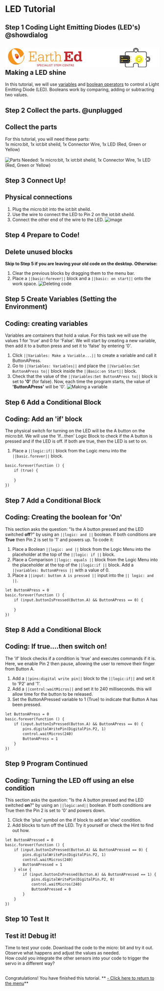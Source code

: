 # LED Tutorial

<!---------------------------------------------------------------
------------------------- LED TUTORIAL-------Complete------------
----------------------------------------------------------------->

## Step 1 Coding Light Emitting Diodes (LED's) @showdialog

![](https://raw.githubusercontent.com/EarthEdSTEM/earthed-iot-programs-tutorials/master/Images/T_LED/LED_Banner.gif)
Making a LED shine
-----------------

In this tutorial, we will use [variables](https://launchschool.com/books/ruby/read/variables) and [boolean operators](https://www.youtube.com/watch?v=KrR7D58Onzw) to control a Light Emitting Diode (LED).
Booleans work by comparing, adding or subtracting two values.

## Step 2 Collect the parts. @unplugged
Collect the parts
-----------------
For this tutorial, you will need these parts: <br>
1x micro:bit, 1x iot:bit sheild, 1x Connector Wire, 1x LED (Red, Green or Yellow) <br><br>
![Parts Needed: 1x micro:bit, 1x iot:bit sheild, 1x Connector Wire, 1x LED (Red, Green or Yellow) ](https://raw.githubusercontent.com/EarthEdSTEM/earthed-iot-programs-tutorials/master/Images/T_LED/IoT_LED_Parts_List.png)
<br>

## Step 3 Connect Up!
Physical connections
--------------------
1. Plug the micro:bit into the iot:bit sheild.
2. Use the wire to connect the LED to Pin 2 on the iot:bit sheild.
3. Connect the other end of the wire to the LED.
![image](https://raw.githubusercontent.com/EarthEdSTEM/earthed-iot-programs-tutorials/master/Images/T_LED/IoT_LED_Connections.png)

## Step 4 Prepare to Code!
Delete unused blocks
--------------------
**Skip to Step 5 if you are leaving your old code on the desktop. Otherwise:**
1. Clear the previous blocks by dragging them to the menu bar.
2. Place a ``||basic:forever||`` block and a ``||basic: on start||`` onto the work space.
![Deleting code](https://raw.githubusercontent.com/EarthEdSTEM/earthed-iot-programs-tutorials/master/Images/General/Delete_blocks.png)

## Step 5 Create Variables (Setting the Environment)
Coding: creating variables
--------------------------
Variables are containers that hold a value. For this task we will use the values 1 for 'true' and 0 for 'False'.
We will start by creating a new variable, then add it to a button press and set it to 'false' by entering '0'.
1. Click ``||Variables: Make a Variable...||`` to create a variable and call it ButtonAPress.
2. Go to ``||Variables: Variables||`` and place the ``||Variables:Set ButtonAPress to||`` block inside the ``||Basic:on Start||`` block.
3. Check that the value of the ``||Variables:Set ButtonAPress to||`` block is set to **'0'** (for false).
Now, each time the program starts, the value of **'ButtonAPress'** will be '0'.
![Making a variable](https://raw.githubusercontent.com/EarthEdSTEM/earthed-iot-programs-tutorials/master/Images/T_LED/IoT_LED_Create_Variable.png)


## Step 6 Add a Conditional Block
Coding: Add an 'if' block
-----------------------
The physical switch for turning on the LED will be the A button on the micro:bit. We will use the 'If...then' Logic Block to check if the A button is pressed and if the LED is off. 
If both are true, then the LED is set to on.
1. Place a ``||logic:if||`` block from the Logic menu into the ``||basic.forever||`` block.

```blocks
basic.forever(function () {
    if (true) {
    	
    }
})
```

## Step 7 Add a Conditional Block
Coding: Creating the boolean for 'On'
-----------------------------------------------------
This section asks the question: "Is the A button pressed and the LED switched **off**?" by using an ``||logic: and ||`` boolean. If both conditions are **True**
then Pin 2 is set to '1' and powers up. To code it:
1. Place a Boolean ``||logic: and ||`` block from the Logic Menu into the placeholder at the top of the ``||logic: if ||`` block.
2. Place a Comparison ``||logic: equals ||`` block from the Logic Menu into the placeholder at the top of the ``||logic:if ||`` block. Add a ``||variables: ButtonAPress ||`` with a value of 0.
3. Place a ``||input: button A is pressed ||`` input into the ``|| logic: and ||``.

```blocks
let ButtonAPress = 0
basic.forever(function () {
    if (input.buttonIsPressed(Button.A) && ButtonAPress == 0) {
    	
    }
})
```

## Step 8 Add a Conditional Block
Coding: If true....then switch on!
----------------------------------
The 'if' block checks if a condition is 'true' and executes commands if it is. Here, we enable Pin 2 then pause, allowing the user to remove their finger from Button A.
1. Add a ``||pins:digital write pin||`` block to the ``||logic:if||`` and set it to 'P2' and '1'.
2. Add a ``||control:waitMicros||`` and set it to 240 milliseconds. this will allow time for the button to be released.
3. Set the ButtonAPressed variable to 1 (True) to indicate that Button A has been pressed.

```blocks
let ButtonAPress = 0
basic.forever(function () {
    if (input.buttonIsPressed(Button.A) && ButtonAPress == 0) {
        pins.digitalWritePin(DigitalPin.P2, 1)
        control.waitMicros(240)
        ButtonAPress = 1
    }
})
```
## Step 9 Program Continued
Coding: Turning the LED off using an else condition
---------------------------------------------------
This section asks the question: "Is the A button pressed and the LED switched **on**?" by using an ``||logic:and||`` boolean. If both conditions are True
then the Pin 2 is set to '0' and powers down.
1. Click the 'plus' symbol on the if block to add an 'else' condition.
2. Add blocks to turn off the LED. Try it yourself or check the Hint to find out how.

```blocks
let ButtonAPressed = 0
basic.forever(function () {
    if (input.buttonIsPressed(Button.A) && ButtonAPressed == 0) {
        pins.digitalWritePin(DigitalPin.P2, 1)
        control.waitMicros(240)
        ButtonAPressed = 1
    } else {
        if (input.buttonIsPressed(Button.A) && ButtonAPressed == 1) {
            pins.digitalWritePin(DigitalPin.P2, 0)
            control.waitMicros(240)
            ButtonAPressed = 0
        }
    }
})
```

## Step 10 Test It
Test it! Debug it!
------------------
Time to test your code. Download the code to the micro: bit and try it out. Observe what happens and adjust the values as needed.<br>
How could you integrate the other sensors into your code to trigger the servo in a different way?<br><br>


Congratulations! You have finished this tutorial.
** [- Click here to return to the menu](https://sites.google.com/earthed.vic.edu.au/tutorial-iot/home)**<br>


<script src="https://makecode.com/gh-pages-embed.js" > </script><script>makeCodeRender("{{ site.makecode.home_url }}", "{{ site.github.owner_name }}/{ { site.github.repository_name } } ");</script>

